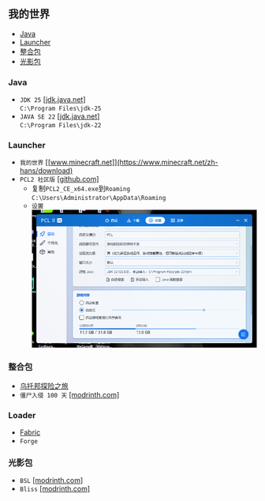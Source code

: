 ## 我的世界
- [Java](#java)
- [Launcher](#launcher)
- [整合包](#整合包)
- [光影包](#光影包)
### Java
* `JDK 25` [[jdk.java.net]](https://jdk.java.net/25/)  
`C:\Program Files\jdk-25`
* `JAVA SE 22` [[jdk.java.net]](https://jdk.java.net/java-se-ri/22)  
`C:\Program Files\jdk-22`
### Launcher
* `我的世界` [[www.minecraft.net]](https://www.minecraft.net/zh-hans/download)
* `PCL2 社区版` [[github.com]](https://github.com/PCL-Community/PCL2-CE)
    * 复制`PCL2_CE_x64.exe`到`Roaming`  
    `C:\Users\Administrator\AppData\Roaming`
    * `设置`  
    ![](屏幕截图%202025-04-15%20170908.png)
### 整合包
* [乌托邦探险之旅](utopia-journey.md)
* `僵尸入侵 100 天` [[modrinth.com]](https://modrinth.com/modpack/zombie-invade-100-days/versions?g=1.20.1)
### Loader
* [Fabric](fabric.md)
* `Forge`
### 光影包
* `BSL` [[modrinth.com]](https://modrinth.com/shader/bsl-shaders/versions)
* `Bliss` [[modrinth.com]](https://modrinth.com/shader/bliss-shader/versions)